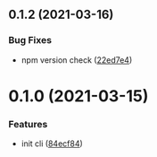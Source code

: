 ## 0.1.2 (2021-03-16)


### Bug Fixes

* npm version check ([22ed7e4](https://git.llsapp.com/chunmeng.liu01/create-uni-app/commits/22ed7e44931a2f708fdb4f1b60bc7d4c57bfa00a))


# 0.1.0 (2021-03-15)


### Features

* init cli ([84ecf84](https://git.llsapp.com/chunmeng.liu01/create-uni-app/commits/84ecf84f8a6d6be5fd7b55b71e0997c5702e7ad0))



